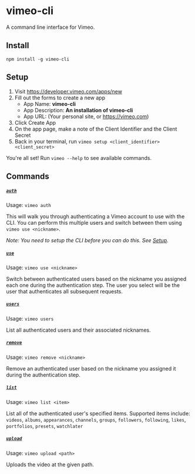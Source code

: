 # vimeo-cli

A command line interface for Vimeo.

## Install

`npm install -g vimeo-cli`

## Setup

1. Visit https://developer.vimeo.com/apps/new
2. Fill out the forms to create a new app
   * App Name: **vimeo-cli**
   * App Description: **An installation of vimeo-cli**
   * App URL: (Your personal site, or https://vimeo.com)
3. Click Create App
4. On the app page, make a note of the Client Identifier and the Client Secret
5. Back in your terminal, run `vimeo setup <client_identifier> <client_secret>`

You're all set! Run `vimeo --help` to see available commands.

## Commands

##### [`auth`](#auth)

Usage: `vimeo auth`

This will walk you through authenticating a Vimeo account to use with the CLI. You can perform this multiple users and switch between them using `vimeo use <nickname>`.

*Note: You need to setup the CLI before you can do this. See [Setup](#setup).*

##### [`use`](#use)

Usage: `vimeo use <nickname>`

Switch between authenticated users based on the nickname you assigned each one during the authentication step. The user you select will be the user that authenticates all subsequent requests.

##### [`users`](#users)

Usage: `vimeo users`

List all authenticated users and their associated nicknames.

##### [`remove`](#remove)

Usage: `vimeo remove <nickname>`

Remove an authenticated user based on the nickname you assigned it during the authentication step.

##### [`list`](#list)

Usage: `vimeo list <item>`

List all of the authenticated user's specified items. Supported items include: `videos`, `albums`, `appearances`, `channels`, `groups`, `followers`, `following`, `likes`, `portfolios`, `presets`, `watchlater`

##### [`upload`](#upload)

Usage: `vimeo upload <path>`

Uploads the video at the given path. 